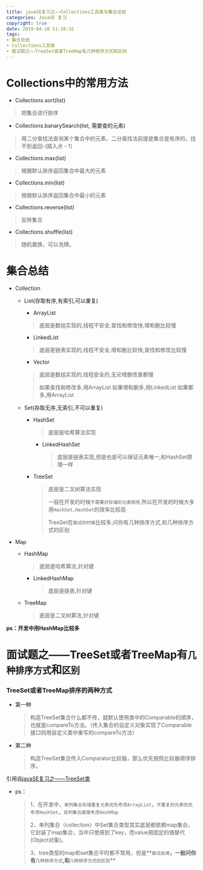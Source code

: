 ```yaml
---
title: javaSE复习之——Collections工具类与集合总结
categories: JavaSE 复习
copyright: true
date: 2019-04-10 11:18:32
tags:
- 集合总结
- Collections工具类
- 面试题之——TreeSet或者TreeMap有几种排序方式和区别
---
```

# Collections中的常用方法
- Collections.sort(list)
> 把集合进行排序

- Collections.banarySearch(list, 需要查的元素)
> 用二分查找法查询某个集合中的元素，二分查找法前提是集合是有序的，找不到返回-(插入点 - 1）

- Collections.max(list)
> 根据默认排序返回集合中最大的元素


<!--more-->


- Collections.min(list)
> 根据默认排序返回集合中最小的元素

- Collections.reverse(list)
> 反转集合

- Collections.shuffle(list)
> 随机置换，可以洗牌。



# 集合总结
- Collection
	- List(存取有序,有索引,可以重复)
		- ArrayList
		> 底层是数组实现的,线程不安全,查找和修改快,增和删比较慢
		- LinkedList
		> 底层是链表实现的,线程不安全,增和删比较快,查找和修改比较慢
		- Vector
		> 底层是数组实现的,线程安全的,无论增删改查都慢
		> 
		> 
		> 如果查找和修改多,用ArrayList
		> 如果增和删多,用LinkedList
		> 如果都多,用ArrayList

	- Set(存取无序,无索引,不可以重复)
		- HashSet
			> 底层是哈希算法实现
 			- LinkedHashSet
	 			> 底层是链表实现,但是也是可以保证元素唯一,和HashSet原理一样
		- TreeSet
			> 底层是二叉树算法实现
			> 
			> 一般在开发的时候`不需要对存储的元素排序`,所以在开发的时候大多用`HashSet,HashSet`的效率比较高
			> 
			> TreeSet在`面试的时候`比较多,问你有几种排序方式,和几种排序方式的区别




- Map
	- HashMap
		> 底层是哈希算法,针对键
 		- LinkedHashMap
	 		> 底层是链表,针对键
	- TreeMap
		> 底层是二叉树算法,针对键


**ps：开发中用HashMap比较多**

# 面试题之——TreeSet或者TreeMap有`几种排序方式`和`区别`
### TreeSet或者TreeMap排序的两种方式
- 第一种
	> 构造TreeSet集合什么都不传，就默认使用类中的Comparable的顺序，也就是compareTo方法。（传入集合的自定义对象实现了Comparable接口则用自定义类中重写的compareTo方法）

- 第二种
	> 构造TreeSet集合传入Comparator比较器，那么优先按照比较器顺序排序。

引用自[javaSE复习之——TreeSet类](/2019/04/10/javaSE复习之——TreeSet类/)

- ps：
	> 1、在开发中，`单列集合存储重复元素优先考虑ArrayList`，`不重复的元素优先考虑HashSet`，`双列集合直接考虑HashMap` 
	> 
	> 2、单列集合（collection）中Set集合类型其实底层都依赖map集合，它封装了map集合，当中只使用到了key，而value用固定的值替代(Object对象)。
	> 
	> 3、tree类型的map和set集合平时都不常用，但是**`面试会用`**，一般问你有**`几种排序方式`**,和**`几种排序方式的区别`**